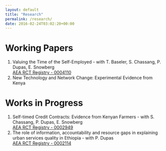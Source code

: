 ```yaml
---
layout: default
title: "Research"
permalink: /research/
date: 2016-02-24T03:02:20+00:00
---
```



# Working Papers
1. Valuing the Time of the Self-Employed - with T. Baseler, S. Chassang, P. Dupas, E. Snowberg <br>
[AEA RCT Registry - 0004110](https://www.socialscienceregistry.org/trials/4110) <br>
1. New Technology and Network Change: Experimental Evidence from Kenya 

# Works in Progress
1. Self-timed Credit Contracts: Evidence from Kenyan Farmers - with S. Chassang, P. Dupas, E. Snowberg <br>
[AEA RCT Registry - 0002949](https://www.socialscienceregistry.org/trials/2949) <br>
1. The role of information, accountability and resource gaps in explaining urban services quality in Ethiopia - with P. Dupas <br>
[AEA RCT Registry - 0002114](https://www.socialscienceregistry.org/trials/2114)